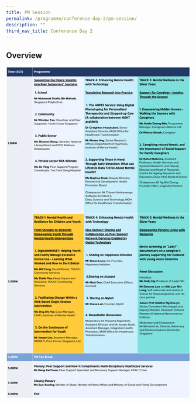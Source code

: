 ```yaml
---
title: PM Session
permalink: /programme/conference-day-2/pm-session/
description: ""
third_nav_title: Conference Day 2
---
```

## Overview
<div style="display: flex; flex-wrap: wrap;">
  <div style="flex-basis: 100%; max-width: 100%;">
    <img alt="day2pm" src="/images/day2pm_v9.png">
  </div>
</div>